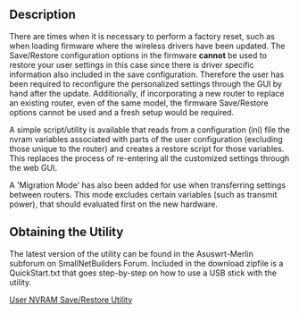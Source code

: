 ## Description #
There are times when it is necessary to perform a factory reset, such as when loading firmware where the wireless drivers have been updated.  The Save/Restore configuration options in the firmware **cannot** be used to restore your user settings in this case since there is driver specific information also included in the save configuration.  Therefore the user has been required to reconfigure the personalized settings through the GUI by hand after the update.  Additionally, if incorporating a new router to replace an existing router, even of the same model, the firmware Save/Restore options cannot be used and a fresh setup would be required.

A simple script/utility is available that reads from a configuration (ini) file the nvram variables associated with parts of the user configuration (excluding those unique to the router) and creates a restore script for those variables. This replaces the process of re-entering all the customized settings through the web GUI. 

A 'Migration Mode' has also been added for use when transferring settings between routers. This mode excludes certain variables (such as transmit power), that should evaluated first on the new hardware.

## Obtaining the Utility #
The latest version of the utility can be found in the Asuswrt-Merlin subforum on SmallNetBuilders Forum.  Included in the download zipfile is a QuickStart.txt that goes step-by-step on how to use a USB stick with the utility.
 
[User NVRAM Save/Restore Utility](http://forums.smallnetbuilder.com/showthread.php?t=19521)